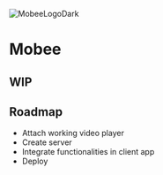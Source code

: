 ![MobeeLogoDark](https://user-images.githubusercontent.com/30866718/210573912-b4bcf837-c029-4f71-a311-7fcab9b8d33e.png)

# Mobee


## WIP

## Roadmap
 - Attach working video player
 - Create server
 - Integrate functionalities in client app
 - Deploy
